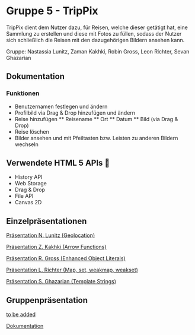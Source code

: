 # Gruppe 5 - TripPix

TripPix dient dem Nutzer dazu, für Reisen, welche dieser getätigt hat, eine Sammlung zu erstellen und diese mit Fotos zu füllen, sodass der Nutzer sich schließlich die Reisen mit den dazugehörigen Bildern ansehen kann.

Gruppe: Nastassia Lunitz, Zaman Kakhki, Robin Gross, Leon Richter, Sevan Ghazarian

## Dokumentation
### Funktionen
* Benutzernamen festlegen und ändern
* Profilbild via Drag & Drop hinzufügen und ändern
* Reise hinzufügen
** Reisename
** Ort
** Datum
** Bild (via Drag & Drop)
* Reise löschen
* Bilder ansehen und mit Pfeiltasten bzw. Leisten zu anderen Bildern wechseln

## Verwendete HTML 5 APIs 
* History API
* Web Storage
* Drag & Drop
* File API
* Canvas 2D 

## Einzelpräsentationen

[Präsentation N. Lunitz (Geolocation)](https://htmlpreview.github.io/?https://github.com/sevang/gruppe5/blob/master/einzelpr/lunitz_n/Geolocation_Lunitz.html)

[Präsentation Z. Kakhki (Arrow Functions)](https://htmlpreview.github.io/?https://github.com/sevang/gruppe5/blob/master/einzelpr/kakhki_z/Finalversion.html)

[Präsentation R. Gross (Enhanced Object Literals)](https://htmlpreview.github.io/?https://github.com/sevang/gruppe5/blob/master/einzelpr/gross_r/index.html)

[Präsentation L. Richter (Map, set, weakmap, weakset)](https://htmlpreview.github.io/?https://github.com/sevang/gruppe5/blob/master/einzelpr/richter_l/slides-deck.html)

[Präsentation S. Ghazarian (Template Strings)](https://htmlpreview.github.io/?https://github.com/sevang/gruppe5/blob/master/einzelpr/ghazarian_s/index.html)

## Gruppenpräsentation

[to be added](https://github.com/sevang/gruppe5/)

[Dokumentation](https://github.com/sevang/gruppe5/blob/master/gruppenarbeit/Dokumentation.docx)